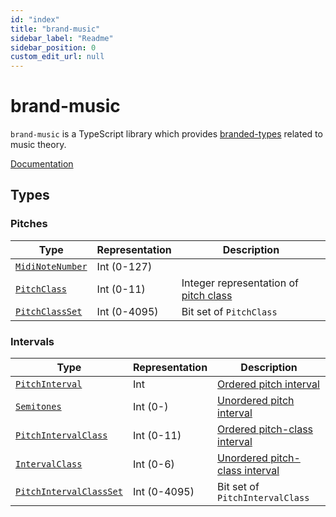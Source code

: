 ```yaml
---
id: "index"
title: "brand-music"
sidebar_label: "Readme"
sidebar_position: 0
custom_edit_url: null
---
```


# brand-music

`brand-music` is a TypeScript library which provides [branded-types](https://github.com/Microsoft/TypeScript/blob/7b48a182c05ea4dea81bab73ecbbe9e013a79e99/src/compiler/types.ts#L693-L698) related to music theory.

[Documentation](https://noriapi.github.io/brand-music/)

## Types

### Pitches

| Type                                                                                    | Representation | Description                                                                        |
| --------------------------------------------------------------------------------------- | -------------- | ---------------------------------------------------------------------------------- |
| [`MidiNoteNumber`](https://noriapi.github.io/brand-music/namespaces/MNN#midinotenumber) | Int (0-127)    |                                                                                    |
| [`PitchClass`](https://noriapi.github.io/brand-music/namespaces/PC#pitchclass)          | Int (0-11)     | Integer representation of [pitch class](https://en.wikipedia.org/wiki/Pitch_class) |
| [`PitchClassSet`](https://noriapi.github.io/brand-music/namespaces/PCS#pitchclassset)   | Int (0-4095)   | Bit set of `PitchClass`                                                            |

### Intervals

| Type                                                                                                   | Representation | Description                                                                                                                                |
| ------------------------------------------------------------------------------------------------------ | -------------- | ------------------------------------------------------------------------------------------------------------------------------------------ |
| [`PitchInterval`](https://noriapi.github.io/brand-music/namespaces/PI#pitchinterval)                   | Int            | [Ordered pitch interval](https://en.wikipedia.org/wiki/Pitch_interval#Ordered_Pitch_Interval)                                              |
| [`Semitones`](https://noriapi.github.io/brand-music/namespaces/S#semitones)                            | Int (0-)       | [Unordered pitch interval](https://en.wikipedia.org/wiki/Pitch_interval#Unordered_Pitch_Interval)                                          |
| [`PitchIntervalClass`](https://noriapi.github.io/brand-music/namespaces/PIC#pitchintervalclass)        | Int (0-11)     | [Ordered pitch-class interval](<https://en.wikipedia.org/wiki/Pitch_interval#Ordered_pitch-class_intervals_('pitch_interval_class;_PIC')>) |
| [`IntervalClass`](https://noriapi.github.io/brand-music/namespaces/IC#intervalclass)                   | Int (0-6)      | [Unordered pitch-class interval](<https://en.wikipedia.org/wiki/Pitch_interval#Unordered_pitch-class_intervals_('interval_class;_IC')>)    |
| [`PitchIntervalClassSet`](https://noriapi.github.io/brand-music/namespaces/PICS#pitchintervalclassset) | Int (0-4095)   | Bit set of `PitchIntervalClass`                                                                                                            |
